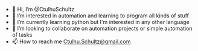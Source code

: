 - 👋 Hi, I’m @CtulhuSchultz
- 👀 I’m interested in automation and learning to program all kinds of stuff
- 🌱 I’m currently learning python but I'm interested in any other language
- 💞️ I’m looking to collaborate on automation projects or simple automation of tasks
- 📫 How to reach me Ctulhu.Schultz@gmail.com
